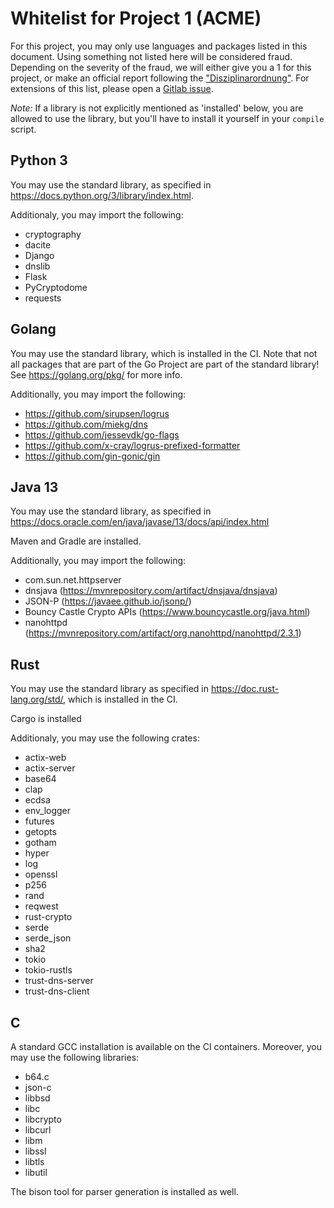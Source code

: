 # Whitelist for Project 1 (ACME)
For this project, you may only use languages and packages listed in this document. Using something not listed here will be considered fraud. Depending on the severity of the fraud, we will either give you a 1 for this project, or make an official report following the ["Disziplinarordnung"](https://www.admin.ch/opc/de/classified-compilation/20042642/index.html). For extensions of this list, please open a [Gitlab issue](https://gitlab.inf.ethz.ch/PRV-PERRIG/netsec-course/netsec-2020-issues).

*Note:* If a library is not explicitly mentioned as 'installed' below, you are allowed to use the library, but you'll have to install it yourself in your `compile` script.

## Python 3
You may use the standard library, as specified in https://docs.python.org/3/library/index.html.

Additionaly, you may import the following:

- cryptography
- dacite
- Django
- dnslib
- Flask
- PyCryptodome
- requests


## Golang
You may use the standard library, which is installed in the CI. Note that not all packages that are part of the Go Project are part of the standard library! See https://golang.org/pkg/ for more info.

Additionally, you may import the following:

- https://github.com/sirupsen/logrus
- https://github.com/miekg/dns
- https://github.com/jessevdk/go-flags
- https://github.com/x-cray/logrus-prefixed-formatter
- https://github.com/gin-gonic/gin


##  Java 13 
You may use the standard library, as specified in
https://docs.oracle.com/en/java/javase/13/docs/api/index.html

Maven and Gradle are installed.

Additionally, you may import the following:

- com.sun.net.httpserver
- dnsjava (https://mvnrepository.com/artifact/dnsjava/dnsjava)
- JSON-P (https://javaee.github.io/jsonp/)
- Bouncy Castle Crypto APIs (https://www.bouncycastle.org/java.html)
- nanohttpd (https://mvnrepository.com/artifact/org.nanohttpd/nanohttpd/2.3.1)


## Rust
You may use the standard library as specified in
https://doc.rust-lang.org/std/, which is installed in the CI.

Cargo is installed

Additionaly, you may use the following crates:

- actix-web
- actix-server
- base64
- clap
- ecdsa
- env_logger
- futures
- getopts
- gotham
- hyper
- log
- openssl
- p256
- rand
- reqwest
- rust-crypto
- serde
- serde_json
- sha2
- tokio
- tokio-rustls
- trust-dns-server
- trust-dns-client

## C
A standard GCC installation is available on the CI containers. Moreover, you may use the following libraries:

- b64.c
- json-c
- libbsd
- libc
- libcrypto
- libcurl
- libm
- libssl
- libtls
- libutil

The bison tool for parser generation is installed as well.